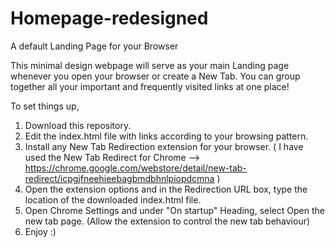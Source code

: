 # Homepage-redesigned
A default Landing Page for your Browser

This minimal design webpage will serve as your main Landing page whenever you open your browser or create a New Tab. You can group together all your important and frequently visited links at one place!

To set things up, 

1. Download this repository.
2. Edit the index.html file with links according to your browsing pattern.
3. Install any New Tab Redirection extension for your browser. ( I have used the New Tab Redirect for Chrome --> https://chrome.google.com/webstore/detail/new-tab-redirect/icpgjfneehieebagbmdbhnlpiopdcmna )
4. Open the extension options and in the Redirection URL box, type the location of the downloaded index.html file.
5. Open Chrome Settings and under "On startup" Heading, select Open the new tab page. (Allow the extension to control the new tab behaviour)
6. Enjoy :)

